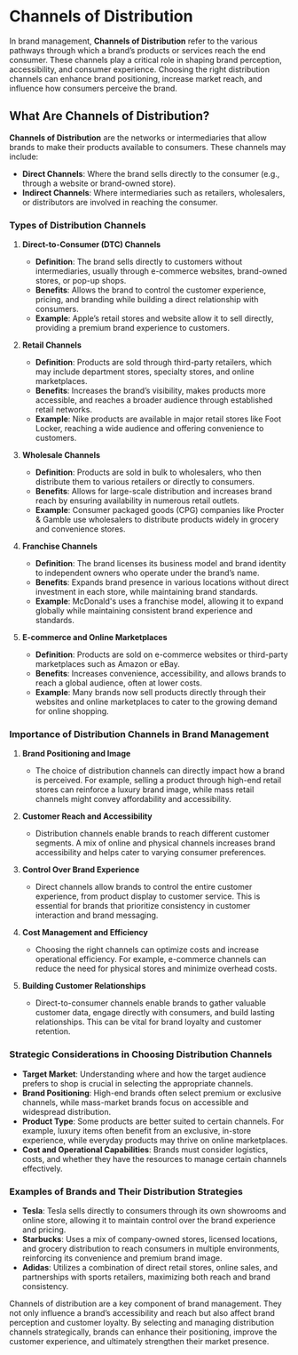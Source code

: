 # Channels of Distribution

In brand management, **Channels of Distribution** refer to the various pathways through which a brand’s products or services reach the end consumer. These channels play a critical role in shaping brand perception, accessibility, and consumer experience. Choosing the right distribution channels can enhance brand positioning, increase market reach, and influence how consumers perceive the brand.

## What Are Channels of Distribution?

**Channels of Distribution** are the networks or intermediaries that allow brands to make their products available to consumers. These channels may include:
- **Direct Channels**: Where the brand sells directly to the consumer (e.g., through a website or brand-owned store).
- **Indirect Channels**: Where intermediaries such as retailers, wholesalers, or distributors are involved in reaching the consumer.

### Types of Distribution Channels

1. **Direct-to-Consumer (DTC) Channels**
   - **Definition**: The brand sells directly to customers without intermediaries, usually through e-commerce websites, brand-owned stores, or pop-up shops.
   - **Benefits**: Allows the brand to control the customer experience, pricing, and branding while building a direct relationship with consumers.
   - **Example**: Apple’s retail stores and website allow it to sell directly, providing a premium brand experience to customers.

2. **Retail Channels**
   - **Definition**: Products are sold through third-party retailers, which may include department stores, specialty stores, and online marketplaces.
   - **Benefits**: Increases the brand’s visibility, makes products more accessible, and reaches a broader audience through established retail networks.
   - **Example**: Nike products are available in major retail stores like Foot Locker, reaching a wide audience and offering convenience to customers.

3. **Wholesale Channels**
   - **Definition**: Products are sold in bulk to wholesalers, who then distribute them to various retailers or directly to consumers.
   - **Benefits**: Allows for large-scale distribution and increases brand reach by ensuring availability in numerous retail outlets.
   - **Example**: Consumer packaged goods (CPG) companies like Procter & Gamble use wholesalers to distribute products widely in grocery and convenience stores.

4. **Franchise Channels**
   - **Definition**: The brand licenses its business model and brand identity to independent owners who operate under the brand’s name.
   - **Benefits**: Expands brand presence in various locations without direct investment in each store, while maintaining brand standards.
   - **Example**: McDonald's uses a franchise model, allowing it to expand globally while maintaining consistent brand experience and standards.

5. **E-commerce and Online Marketplaces**
   - **Definition**: Products are sold on e-commerce websites or third-party marketplaces such as Amazon or eBay.
   - **Benefits**: Increases convenience, accessibility, and allows brands to reach a global audience, often at lower costs.
   - **Example**: Many brands now sell products directly through their websites and online marketplaces to cater to the growing demand for online shopping.

### Importance of Distribution Channels in Brand Management

1. **Brand Positioning and Image**
   - The choice of distribution channels can directly impact how a brand is perceived. For example, selling a product through high-end retail stores can reinforce a luxury brand image, while mass retail channels might convey affordability and accessibility.

2. **Customer Reach and Accessibility**
   - Distribution channels enable brands to reach different customer segments. A mix of online and physical channels increases brand accessibility and helps cater to varying consumer preferences.

3. **Control Over Brand Experience**
   - Direct channels allow brands to control the entire customer experience, from product display to customer service. This is essential for brands that prioritize consistency in customer interaction and brand messaging.

4. **Cost Management and Efficiency**
   - Choosing the right channels can optimize costs and increase operational efficiency. For example, e-commerce channels can reduce the need for physical stores and minimize overhead costs.

5. **Building Customer Relationships**
   - Direct-to-consumer channels enable brands to gather valuable customer data, engage directly with consumers, and build lasting relationships. This can be vital for brand loyalty and customer retention.

### Strategic Considerations in Choosing Distribution Channels

- **Target Market**: Understanding where and how the target audience prefers to shop is crucial in selecting the appropriate channels.
- **Brand Positioning**: High-end brands often select premium or exclusive channels, while mass-market brands focus on accessible and widespread distribution.
- **Product Type**: Some products are better suited to certain channels. For example, luxury items often benefit from an exclusive, in-store experience, while everyday products may thrive on online marketplaces.
- **Cost and Operational Capabilities**: Brands must consider logistics, costs, and whether they have the resources to manage certain channels effectively.

### Examples of Brands and Their Distribution Strategies

- **Tesla**: Tesla sells directly to consumers through its own showrooms and online store, allowing it to maintain control over the brand experience and pricing.
- **Starbucks**: Uses a mix of company-owned stores, licensed locations, and grocery distribution to reach consumers in multiple environments, reinforcing its convenience and premium brand image.
- **Adidas**: Utilizes a combination of direct retail stores, online sales, and partnerships with sports retailers, maximizing both reach and brand consistency.


Channels of distribution are a key component of brand management. They not only influence a brand’s accessibility and reach but also affect brand perception and customer loyalty. By selecting and managing distribution channels strategically, brands can enhance their positioning, improve the customer experience, and ultimately strengthen their market presence.

